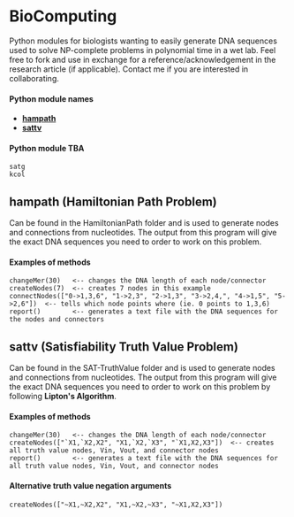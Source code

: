 # BioComputing
Python modules for biologists wanting to easily generate DNA sequences used to solve NP-complete problems in polynomial time in a wet lab. Feel free to fork and use in exchange for a reference/acknowledgement in the research article (if applicable). Contact me if you are interested in collaborating.

#### Python module names
* **[hampath](https://github.com/Abesuden/BioComputing/blob/master/README.md#hampath-hamiltonian-path-problem)**
* **[sattv](https://github.com/Abesuden/BioComputing/blob/master/README.md#sattv-Satisfiability-truth-value-problem)**

#### Python module TBA
```
satg
kcol
```

## hampath (Hamiltonian Path Problem)
  Can be found in the HamiltonianPath folder and is used to generate nodes and connections from nucleotides. The output from this program will give the exact DNA sequences you need to order to work on this problem.

#### Examples of methods
```
changeMer(30)   <-- changes the DNA length of each node/connector
createNodes(7)  <-- creates 7 nodes in this example
connectNodes(["0->1,3,6", "1->2,3", "2->1,3", "3->2,4,", "4->1,5", "5->2,6"])  <-- tells which node points where (ie. 0 points to 1,3,6)
report()        <-- generates a text file with the DNA sequences for the nodes and connectors
```

## sattv (Satisfiability Truth Value Problem)
  Can be found in the SAT-TruthValue folder and is used to generate nodes and connections from nucleotides. The output from this program will give the exact DNA sequences you need to order to work on this problem by following **Lipton's Algorithm**.

#### Examples of methods
```
changeMer(30)   <-- changes the DNA length of each node/connector
createNodes(["`X1,`X2,X2", "X1,`X2,`X3", "`X1,X2,X3"])  <-- creates all truth value nodes, Vin, Vout, and connector nodes
report()        <-- generates a text file with the DNA sequences for all truth value nodes, Vin, Vout, and connector nodes
```

#### Alternative truth value negation arguments
```
createNodes(["~X1,~X2,X2", "X1,~X2,~X3", "~X1,X2,X3"])
```
